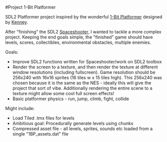 #Project 1-Bit Platformer

SDL2 Platformer project inspired by the wonderful [1-Bit
Platformer](https://kenney.nl/assets/1-bit-platformer-pack) designed by
[Kenney](https://kenney.nl).

After "finishing" the SDL2
[Spaceshooter](https://github.com/zwilder/spaceShooter/), I wanted to tackle a
more complex project. Keeping the end goals simple, the "finished" game should
have levels, scores, collectibles, environmental obstacles, multiple enemies.

Goals:
- Improve SDL2 functions written for Spaceshooter/work on SDL2 toolbox
- Render the screen to a texture, and then render the texture at different
  window resolutions (including fullscreen). Game resolution should be 256x240
with 16x16 sprites (16 tiles w x 15 tiles high). This 256x240 was chosen because
it is the same as the NES - ideally this will give the project that sort of
vibe. Additionally rendering the entire scene to a texture might allow some cool
full screen effects!
- Basic platformer physics - run, jump, climb, fight, collide

Might include:
- Load Tiled .tmx files for levels
- Ambitious goal: Procedurally generate levels using chunks 
- Compressed asset file - all levels, sprites, sounds etc loaded from a single
  "1BP_assets.dat" file
